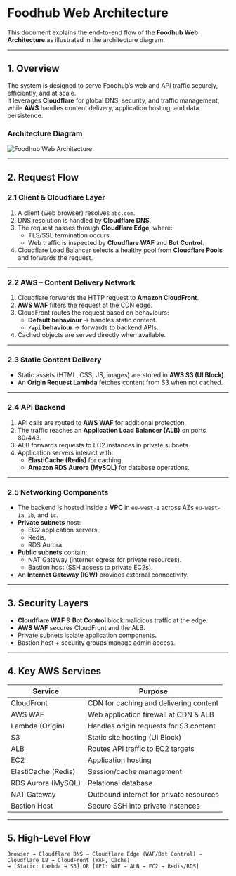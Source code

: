 # Foodhub Web Architecture

This document explains the end-to-end flow of the **Foodhub Web Architecture** as illustrated in the architecture diagram.

---

## 1. Overview
The system is designed to serve Foodhub’s web and API traffic securely, efficiently, and at scale.  
It leverages **Cloudflare** for global DNS, security, and traffic management, while **AWS** handles content delivery, application hosting, and data persistence.

### Architecture Diagram
![Foodhub Web Architecture](architecture.drawio)

---

## 2. Request Flow

### 2.1 Client & Cloudflare Layer
1. A client (web browser) resolves `abc.com`.
2. DNS resolution is handled by **Cloudflare DNS**.
3. The request passes through **Cloudflare Edge**, where:
   - TLS/SSL termination occurs.
   - Web traffic is inspected by **Cloudflare WAF** and **Bot Control**.
4. Cloudflare Load Balancer selects a healthy pool from **Cloudflare Pools** and forwards the request.

---

### 2.2 AWS – Content Delivery Network
1. Cloudflare forwards the HTTP request to **Amazon CloudFront**.
2. **AWS WAF** filters the request at the CDN edge.
3. CloudFront routes the request based on behaviours:
   - **Default behaviour** → handles static content.
   - **`/api` behaviour** → forwards to backend APIs.
4. Cached objects are served directly when available.

---

### 2.3 Static Content Delivery
- Static assets (HTML, CSS, JS, images) are stored in **AWS S3 (UI Block)**.
- An **Origin Request Lambda** fetches content from S3 when not cached.

---

### 2.4 API Backend
1. API calls are routed to **AWS WAF** for additional protection.
2. The traffic reaches an **Application Load Balancer (ALB)** on ports 80/443.
3. ALB forwards requests to EC2 instances in private subnets.
4. Application servers interact with:
   - **ElastiCache (Redis)** for caching.
   - **Amazon RDS Aurora (MySQL)** for database operations.

---

### 2.5 Networking Components
- The backend is hosted inside a **VPC** in `eu-west-1` across AZs `eu-west-1a`, `1b`, and `1c`.
- **Private subnets** host:
  - EC2 application servers.
  - Redis.
  - RDS Aurora.
- **Public subnets** contain:
  - NAT Gateway (internet egress for private resources).
  - Bastion host (SSH access to private EC2s).
- An **Internet Gateway (IGW)** provides external connectivity.

---

## 3. Security Layers
- **Cloudflare WAF** & **Bot Control** block malicious traffic at the edge.
- **AWS WAF** secures CloudFront and the ALB.
- Private subnets isolate application components.
- Bastion host + security groups manage admin access.

---

## 4. Key AWS Services
| Service             | Purpose                                  |
|--------------------|------------------------------------------|
| CloudFront         | CDN for caching and delivering content   |
| AWS WAF            | Web application firewall at CDN & ALB    |
| Lambda (Origin)    | Handles origin requests for S3 content   |
| S3                 | Static site hosting (UI Block)           |
| ALB                | Routes API traffic to EC2 targets        |
| EC2                | Application hosting                      |
| ElastiCache (Redis)| Session/cache management                 |
| RDS Aurora (MySQL) | Relational database                      |
| NAT Gateway        | Outbound internet for private resources  |
| Bastion Host       | Secure SSH into private instances        |

---

## 5. High-Level Flow

```text
Browser → Cloudflare DNS → Cloudflare Edge (WAF/Bot Control) → Cloudflare LB → CloudFront (WAF, Cache)
→ [Static: Lambda → S3] OR [API: WAF → ALB → EC2 → Redis/RDS]
```